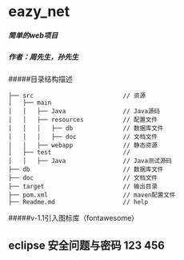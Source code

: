 # eazy_net
##### 简单的web项目 
##### 作者：周先生，孙先生

#####目录结构描述
    
    ├── src                         // 资源
    │   ├── main                    
    │   │   ├── Java                // Java源码
    │   │   ├── resources           // 配置文件
    │   │   │   ├── db              // 数据库文件
    │   │   │   ├── doc             // 文档文件
    │   │   ├── webapp              // 静态资源
    │   ├── test                    // 
    │   │   ├── Java                // Java测试源码
    ├── db                          // 数据库文件
    ├── doc                         // 文档文件
    ├── target                      // 输出目录
    ├── pom.xml                     // maven配置文件
    ├── Readme.md                   // help
    
#####v-1.1引入图标库（fontawesome）

## eclipse 安全问题与密码  123  456 

